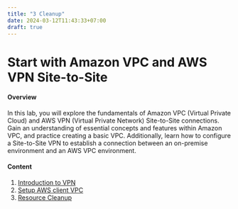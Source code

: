 ```yaml
---
title: "3 Cleanup"
date: 2024-03-12T11:43:33+07:00
draft: true
---
```



# Start with Amazon VPC and AWS VPN Site-to-Site

#### Overview

In this lab, you will explore the fundamentals of Amazon VPC (Virtual Private Cloud) and AWS VPN (Virtual Private Network) Site-to-Site connections. Gain an understanding of essential concepts and features within Amazon VPC, and practice creating a basic VPC. Additionally, learn how to configure a Site-to-Site VPN to establish a connection between an on-premise environment and an AWS VPC environment.

#### Content

1. [Introduction to VPN](1-introduce/)
2. [Setup AWS client VPC](2-awsclientvpn/)
3. [Resource Cleanup](3-cleanup/)